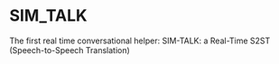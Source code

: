 # SIM_TALK
The first real time conversational helper: SIM-TALK: a Real-Time S2ST (Speech-to-Speech Translation)
